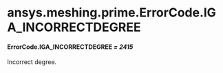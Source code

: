 <a id="ansys-meshing-prime-errorcode-iga-incorrectdegree"></a>

# ansys.meshing.prime.ErrorCode.IGA_INCORRECTDEGREE

<a id="ansys.meshing.prime.ErrorCode.IGA_INCORRECTDEGREE"></a>

#### ErrorCode.IGA_INCORRECTDEGREE *= 2415*

Incorrect degree.

<!-- !! processed by numpydoc !! -->
